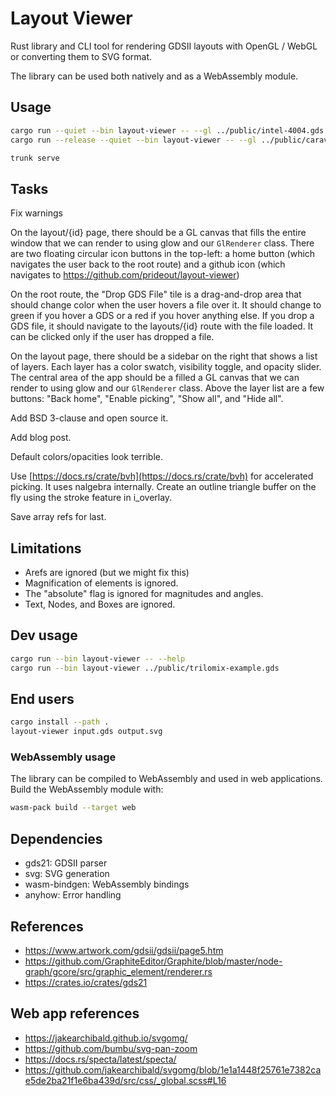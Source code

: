 # Layout Viewer

Rust library and CLI tool for rendering GDSII layouts with OpenGL / WebGL
or converting them to SVG format.

The library can be used both natively and as a WebAssembly module.

## Usage

```bash
cargo run --quiet --bin layout-viewer -- --gl ../public/intel-4004.gds
cargo run --release --quiet --bin layout-viewer -- --gl ../public/caravel.gds

trunk serve
```

## Tasks

Fix warnings

On the layout/{id} page, there should be a GL canvas that fills the entire window that we can render to using glow and our `GlRenderer` class. There are two floating circular icon buttons in the top-left: a home button (which navigates the user back to the root route) and a github icon (which navigates to https://github.com/prideout/layout-viewer)

On the root route, the "Drop GDS File" tile is a drag-and-drop area that should change color when the user hovers a file over it. It should change to green if you hover a GDS or a red if you hover anything else. If you drop a GDS file, it should navigate to the layouts/{id} route with the file loaded. It can be clicked only if the user has dropped a file.

On the layout page, there should be a sidebar on the right that shows a list of
layers. Each layer has a color swatch, visibility toggle, and opacity slider.
The central area of the app should be a filled a GL canvas that we can render to
using glow and our `GlRenderer` class. Above the layer list are a few buttons:
"Back home", "Enable picking", "Show all", and "Hide all".

Add BSD 3-clause and open source it.

Add blog post.

Default colors/opacities look terrible.

Use [https://docs.rs/crate/bvh](https://docs.rs/crate/bvh) for accelerated
picking. It uses nalgebra internally. Create an outline triangle buffer on the
fly using the stroke feature in i_overlay.

Save array refs for last.

## Limitations

- Arefs are ignored (but we might fix this)
- Magnification of elements is ignored.
- The "absolute" flag is ignored for magnitudes and angles.
- Text, Nodes, and Boxes are ignored.

## Dev usage

```bash
cargo run --bin layout-viewer -- --help
cargo run --bin layout-viewer ../public/trilomix-example.gds
```

## End users

```bash
cargo install --path .
layout-viewer input.gds output.svg
```

### WebAssembly usage

The library can be compiled to WebAssembly and used in web applications. Build
the WebAssembly module with:

```bash
wasm-pack build --target web
```

## Dependencies

- gds21: GDSII parser
- svg: SVG generation
- wasm-bindgen: WebAssembly bindings
- anyhow: Error handling

## References

- https://www.artwork.com/gdsii/gdsii/page5.htm
- https://github.com/GraphiteEditor/Graphite/blob/master/node-graph/gcore/src/graphic_element/renderer.rs
- https://crates.io/crates/gds21

## Web app references

- https://jakearchibald.github.io/svgomg/
- https://github.com/bumbu/svg-pan-zoom
- https://docs.rs/specta/latest/specta/
- https://github.com/jakearchibald/svgomg/blob/1e1a1448f25761e7382cae5de2ba21f1e6ba439d/src/css/_global.scss#L16
